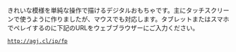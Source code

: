 
きれいな模様を単純な操作で描けるデジタルおもちゃです。主にタッチスクリーンで使うように作りましたが、マウスでも対応します。タブレットまたはスマホでペレイするのに下記のURLをウェブブラウザーにご入力ください。

[`http://agj.cl/ip/fp`](http://agj.cl/ip/fp)
